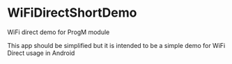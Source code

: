 # WiFiDirectShortDemo
WiFi direct demo for ProgM module

This app should be simplified but it is intended to be a simple demo for WiFi Direct usage in Android
